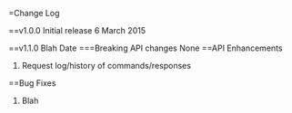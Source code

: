 =Change Log

==v1.0.0
Initial release
6 March 2015

==v1.1.0
Blah
Date
===Breaking API changes
  None
==API Enhancements
  1. Request log/history of commands/responses

==Bug Fixes
  1. Blah
  
